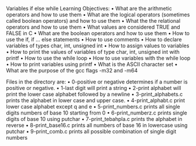﻿Variables if else while
Learning Objectives:
    • What are the arithmetic operators and how to use them
    • What are the logical operators (sometimes called boolean operators) and how to use them
    • What the the relational operators and how to use them
    • What values are considered TRUE and FALSE in C
    • What are the boolean operators and how to use them
    • How to use the if, if ... else statements
    • How to use comments
    • How to declare variables of types char, int, unsigned int
    • How to assign values to variables
    • How to print the values of variables of type char, int, unsigned int with printf
    • How to use the while loop
    • How to use variables with the while loop
    • How to print variables using printf
    • What is the ASCII character set
    • What are the purpose of the gcc flags -m32 and -m64

Files in the directory are:
    • 0-positive or negative determines if a number is positive or negative.
    • 1-last digit will print a string
    • 2-print alphabet will print the lower case alphabet followed by a newline
    • 3-print_alphabets.c prints the alphabet in lower case and upper case.
    • 4-print_alphabt.c print lower case alphabet except q and e
    • 5-print_numbers.c prints all single digits numbers of base 10 starting from 0
    • 6-print_numberz.c prints single digits of base 10 using putchar
    • 7-print_tebahpla.c prints the alphabet in reverse
    • 8-print_base16.c prints all numbers of base 16 in lowercase using putchar
    • 9-print_comb.c prints all possible combination of single digit numbers

